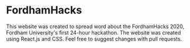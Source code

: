 # FordhamHacks
This website was created to spread word about the FordhamHacks 2020, Fordham University's first 24-hour hackathon. The website was created using React.js and CSS. Feel free to suggest changes with pull requests.
